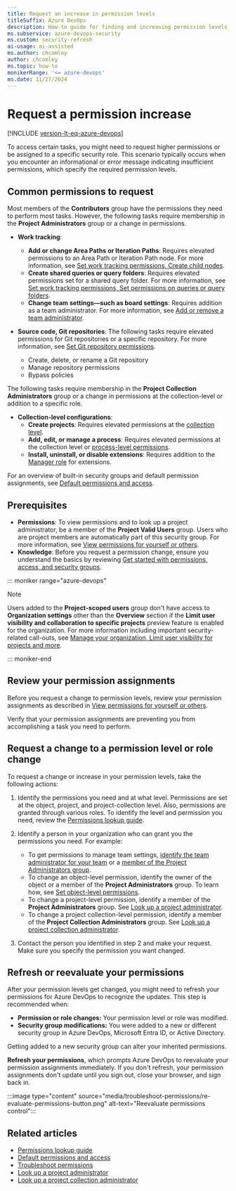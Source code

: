 ```yaml
---
title: Request an increase in permission levels
titleSuffix: Azure DevOps
description: How-to guide for finding and increasing permission levels needed to perform select tasks in Azure DevOps.
ms.subservice: azure-devops-security
ms.custom: security-refresh
ai-usage: ai-assisted
ms.author: chcomley
author: chcomley
ms.topic: how-to
monikerRange: '<= azure-devops'
ms.date: 11/27/2024
---
```


# Request a permission increase

[!INCLUDE [version-lt-eq-azure-devops](../../includes/version-lt-eq-azure-devops.md)]

To access certain tasks, you might need to request higher permissions or be assigned to a specific security role. This scenario typically occurs when you encounter an informational or error message indicating insufficient permissions, which specify the required permission levels.

## Common permissions to request

Most members of the **Contributors** group have the permissions they need to perform most tasks. However, the following tasks require membership in the **Project Administrators** group or a change in permissions. 

- **Work tracking**: 
	- **Add or change Area Paths or Iteration Paths**: Requires elevated permissions to an Area Path or Iteration Path node. For more information, see [Set work tracking permissions, Create child nodes](set-permissions-access-work-tracking.md#set-permissions-area-path). 
	- **Create shared queries or query folders**: Requires elevated permissions set for a shared query folder. For more information, see [Set work tracking permissions, Set permissions on queries or query folders](set-permissions-access-work-tracking.md#work-item-queries). 
	- **Change team settings&mdash;such as board settings**: Requires addition as a team administrator. For more information, see  [Add or remove a team administrator](../settings/add-team-administrator.md).

- **Source code, Git repositories**: The following tasks require elevated permissions for Git repositories or a specific repository. For more information, see [Set Git repository permissions](../../repos/git/set-git-repository-permissions.md). 
	- Create, delete, or rename a Git repository 
	- Manage repository permissions 
	- Bypass policies 

The following tasks require membership in the **Project Collection Administrators** group or a change in permissions at the collection-level or addition to a specific role.  

- **Collection-level configurations**:
	- **Create projects**: Requires elevated permissions at the [collection level](change-organization-collection-level-permissions.md).  
	- **Add, edit, or manage a process**: Requires elevated permissions at the collection level or [process-level permissions](set-permissions-access-work-tracking.md#process-permissions).
	- **Install, uninstall, or disable extensions**: Requires addition to the [Manager role](../../marketplace/grant-permissions.md) for extensions. 
 
For an overview of built-in security groups and default permission assignments, see [Default permissions and access](permissions-access.md). 

## Prerequisites

- **Permissions**: To view permissions and to look up a project administrator, be a member of the **Project Valid Users** group. Users who are project members are automatically part of this security group. For more information, see [View permissions for yourself or others](view-permissions.md).
- **Knowledge**: Before you request a permission change, ensure you understand the basics by reviewing [Get started with permissions, access, and security groups](about-permissions.md).

::: moniker range="azure-devops"  
> [!NOTE]  
> Users added to the **Project-scoped users** group don't have access to **Organization settings** other than the **Overview** section if the **Limit user visibility and collaboration to specific projects** preview feature is enabled for the organization. For more information including important security-related call-outs, see [Manage your organization, Limit  user visibility for projects and more](../../user-guide/manage-organization-collection.md#project-scoped-user-group). 

::: moniker-end  

## Review your permission assignments 

Before you request a change to permission levels, review your permission assignments as described in [View permissions for yourself or others](view-permissions.md). 

Verify that your permission assignments are preventing you from accomplishing a task you need to perform. 

## Request a change to a permission level or role change

To request a change or increase in your permission levels, take the following actions: 

1. Identify the permissions you need and at what level. Permissions are set at the object, project, and project-collection level. Also, permissions are granted through various roles. To identify the level and permission you need, review the [Permissions lookup guide](permissions-lookup-guide.md). 

1. Identify a person in your organization who can grant you the permissions you need. For example: 
	- To get permissions to manage team settings, [identify the team administrator for your team](../settings/add-team-administrator.md) or a [member of the Project Administrators group](look-up-project-administrators.md). 
	- To change an object-level permission, identify the owner of the object or a member of the **Project Administrators** group. To learn how, see [Set object-level permissions](set-object-level-permissions.md).
	- To change a project-level permission, identify a member of the **Project Administrators** group. See [Look up a project administrator](look-up-project-administrators.md). 
	- To change a project collection-level permission, identify a member of the **Project Collection Administrators** group. See [Look up a project collection administrator](look-up-project-collection-administrators.md).

1. Contact the person you identified in step 2 and make your request. Make sure you specify the permission you want changed. 

## Refresh or reevaluate your permissions  

After your permission levels get changed, you might need to refresh your permissions for Azure DevOps to recognize the updates. This step is recommended when:

- **Permission or role changes:** Your permission level or role was modified.
- **Security group modifications:** You were added to a new or different security group in Azure DevOps, Microsoft Entra ID, or Active Directory.

Getting added to a new security group can alter your inherited permissions.

**Refresh your permissions**, which prompts Azure DevOps to reevaluate your permission assignments immediately. If you don't refresh, your permission assignments don't update until you sign out, close your browser, and sign back in.

:::image type="content" source="media/troubleshoot-permissions/re-evaluate-permissions-button.png" alt-text="Reevaluate permissions control":::

## Related articles

- [Permissions lookup guide](permissions-lookup-guide.md)
- [Default permissions and access](permissions-access.md) 
- [Troubleshoot permissions](troubleshoot-permissions.md)
- [Look up a project administrator](look-up-project-administrators.md) 
- [Look up a project collection administrator](look-up-project-collection-administrators.md)
 
